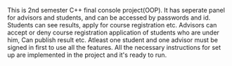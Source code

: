 This is 2nd semester C++ final console project(OOP).
It has seperate panel for advisors and students, and can be accessed by passwords and id.
Students can see results, apply for course registration etc.
Advisors can accept or deny course registration application of students who are under him, Can publish result etc.
Atleast one student and one advisor must be signed in first to use all the features.
All the necessary instructions for set up are implemented in the project and it's ready to run.
